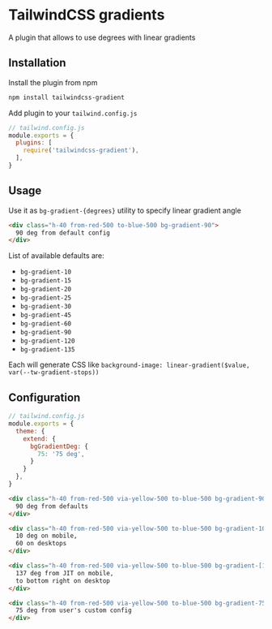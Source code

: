 # TailwindCSS gradients

A plugin that allows to use degrees with linear gradients

## Installation

Install the plugin from npm

```sh
npm install tailwindcss-gradient
```

Add plugin to your `tailwind.config.js`

```js
// tailwind.config.js
module.exports = {
  plugins: [
    require('tailwindcss-gradient'),
  ],
}
```

## Usage

Use it as `bg-gradient-{degrees}` utility to specify linear gradient angle

```html
<div class="h-40 from-red-500 to-blue-500 bg-gradient-90">
  90 deg from default config
</div> 
```

List of available defaults are:

- `bg-gradient-10`
- `bg-gradient-15`
- `bg-gradient-20`
- `bg-gradient-25`
- `bg-gradient-30`
- `bg-gradient-45`
- `bg-gradient-60`
- `bg-gradient-90`
- `bg-gradient-120`
- `bg-gradient-135`

Each will generate CSS like `background-image: linear-gradient($value, var(--tw-gradient-stops))`
## Configuration

```js
// tailwind.config.js
module.exports = {
  theme: {
    extend: {
      bgGradientDeg: {
        75: '75 deg',
      }
    }
  },
}
```

```html
<div class="h-40 from-red-500 via-yellow-500 to-blue-500 bg-gradient-90">
  90 deg from defaults
</div> 

<div class="h-40 from-red-500 via-yellow-500 to-blue-500 bg-gradient-10 sm:bg-gradient-60">
  10 deg on mobile,
  60 on desktops
</div> 

<div class="h-40 from-red-500 via-yellow-500 to-blue-500 bg-gradient-[137deg] sm:bg-gradient-to-br">
  137 deg from JIT on mobile,
  to bottom right on desktop
</div> 

<div class="h-40 from-red-500 via-yellow-500 to-blue-500 bg-gradient-75">
  75 deg from user's custom config
</div>
```

